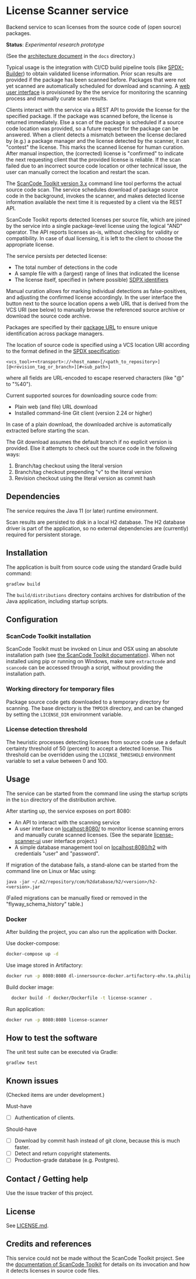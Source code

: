# License Scanner service
Backend service to scan licenses from the source code of (open source) packages. 

**Status**: _Experimental research prototype_

(See the [architecture document](docs/architecture.md) in the `docs` directory.)

Typical usage is the integration with CI/CD build pipeline tools (like 
[SPDX-Builder](https://github.com/philips-labs/spdx-builder)) to obtain validated
license information. Prior scan results are provided if the package has been
scanned before. Packages that were not yet scanned are automatically 
scheduled for download and scanning. A [web user interface](https://github.com/philips-labs/license-scanner-ui)
is provisioned by the the service for monitoring the scanning process and 
manually curate scan results.

Clients interact with the service via a REST API to provide the license for 
the specified package. If the package was scanned before, the license is
returned immediately. Else a scan of the package is scheduled if a source code
location was provided, so a future request for the package can be answered. 
When a client detects a mismatch between the license declared by (e.g.) a package 
manager and the license detected by the scanner, it can "contest" the license. 
This marks the scanned license for human curation. After manual inspection, 
the (corrected) license is "confirmed" to indicate the next requesting client 
that the provided license is reliable. If the scan failed due to an incorrect
source code location or other technical issue, the user can manually correct 
the location and restart the scan.

The [ScanCode Toolkit version 3.x](https://github.com/nexB/scancode-toolkit)
command line tool performs the actual source code scan. The service schedules 
download of package source code in the background, invokes the scanner, and 
makes detected license information available the next time it is requested by
a client via the REST API.

ScanCode Toolkit reports detected licenses per source file, which are joined by 
the service into a single package-level license using the logical "AND" operator.
The API reports licenses as-is, without checking for validity or compatibility. 
In case of dual licensing, it is left to the client to choose the appropriate 
license.

The service persists per detected license: 
- The total number of detections in the code
- A sample file with a (largest) range of lines that indicated the license
- The license itself, specified in (where possible) [SDPX identifiers](https://spdx.org/licenses)

Manual curation allows for marking individual detections as false-positives,
and adjusting the confirmed license accordingly. In the user interface the
button next to the source location opens a web URL that is derived from the 
VCS URI (see below) to manually browse the referenced source archive or download
the source code archive.

Packages are specified by their [package URL](https://github.com/package-url/purl-spec)
to ensure unique identification across package managers.

The location of source code is specified using a VCS location URI according
to the format defined in the [SPDX specification](https://spdx.github.io/spdx-spec/3-package-information/#37-package-download-location):
```
<vcs_tool>+<transport>://<host_name>[/<path_to_repository>][@<revision_tag_or_branch>][#<sub_path>]
```
where all fields are URL-encoded to escape reserved characters (like "@" to "%40").

Current supported sources for downloading source code from:
- Plain web (and file) URL download
- Installed command-line Git client (version 2.24 or higher)

In case of a plain download, the downloaded archive is automatically extracted
before starting the scan.

The Git download assumes the default branch if no explicit version is provided.
Else it attempts to check out the source code in the following ways:
1. Branch/tag checkout using the literal version
2. Branch/tag checkout prepending "v" to the literal version
3. Revision checkout using the literal version as commit hash

## Dependencies

The service requires the Java 11 (or later) runtime environment.

Scan results are persisted to disk in a local H2 database. The H2 database 
driver is part of the application, so no external dependencies are 
(currently) required for persistent storage.

## Installation

The application is built from source code using the standard Gradle build command:
```
gradlew build
```
The `build/distributions` directory contains archives for distribution of the
Java application, including startup scripts. 

## Configuration

### ScanCode Toolkit installation
ScanCode Toolkit must be invoked on Linux and OSX using an absolute
installation path (see [the ScanCode Toolkit documentation](https://scancode-toolkit.readthedocs.io/en/latest/cli-reference/synopsis.html)).
When not installed using pip or running on Windows, make sure `extractcode` and 
`scancode` can be accessed through a script, without providing the installation 
path.

### Working directory for temporary files
Package source code gets downloaded to a temporary directory for scanning.
The base directory is the `TMPDIR` directory, and can be changed by setting 
the `LICENSE_DIR` environment variable.

### License detection threshold
The heuristic processes detecting licenses from source code use a default 
certainty threshold of 50 (percent) to accept a detected license. This threshold
can be overridden using the `LICENSE_THRESHOLD` environment variable to set a 
value between 0 and 100.

## Usage

The service can be started from the command line using the startup scripts in the
`bin` directory of the distribution archive.

After starting up, the service exposes on port 8080:
* An API to interact with the scanning service
* A user interface on [localhost:8080/](http://localhost:80080) to monitor license 
scanning errors and manually curate scanned licenses. (See the separate 
[license-scanner-ui](https://github.com/philips-software/license-scanner-ui) 
user interface project.)
* A simple database management tool on [localhost:8080/h2](http://localhost:8080/h2)
with credentials "user" and "password".

If migration of the database fails, a stand-alone can be started from the 
command line on Linux or Mac using:

    java -jar ~/.m2/repository/com/h2database/h2/<version>/h2-<version>.jar
    
(Failed migrations can be manually fixed or removed in the "flyway_schema_history" 
table.)

### Docker
After building the project, you can also run the application with Docker.

Use docker-compose:

```bash
docker-compose up -d
```

Use image stored in Artifactory:

```bash
docker run -p 8080:8080 dl-innersource-docker.artifactory-ehv.ta.philips.com/license-scanner:latest
```

Build docker image:

```bash
  docker build -f docker/Dockerfile -t license-scanner .
```

Run application:

```bash
docker run -p 8080:8080 license-scanner 
```

## How to test the software

The unit test suite can be executed via Gradle:
```
gradlew test
```

## Known issues
(Checked items are under development.)

Must-have
- [ ] Authentication of clients.

Should-have
- [ ] Download by commit hash instead of git clone, because this is much faster.
- [ ] Detect and return copyright statements.
- [ ] Production-grade database (e.g. Postgres).

## Contact / Getting help

Use the issue tracker of this project.

## License

See [LICENSE.md](LICENSE.md).

## Credits and references

This service could not be made without the ScanCode Toolkit project. See the
[documentation of ScanCode Toolkit](https://readthedocs.org/projects/scancode-toolkit)
for details on its invocation and how it detects licenses in source code files.
